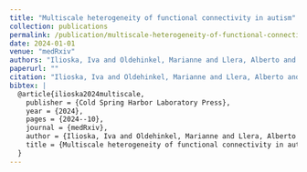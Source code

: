 ```yaml
---
title: "Multiscale heterogeneity of functional connectivity in autism"
collection: publications
permalink: /publication/multiscale-heterogeneity-of-functional-connectivity-in-autism
date: 2024-01-01
venue: "medRxiv"
authors: "Ilioska, Iva and Oldehinkel, Marianne and Llera, Alberto and Rovn{\\`y}, Maro{\\v{s}} and Mei, Ting and Kia, Seyed Mostafa and Floris, Dorothea L and Tillmann, Julian and Holt, Rosemary J and Loth, Eva and others"
paperurl: ""
citation: "Ilioska, Iva and Oldehinkel, Marianne and Llera, Alberto and Rovn{\\`y}, Maro{\\v{s}} and Mei, Ting and Kia, Seyed Mostafa and Floris, Dorothea L and Tillmann, Julian and Holt, Rosemary J and Loth, Eva and others (2024). Multiscale heterogeneity of functional connectivity in autism. medRxiv."
bibtex: |
  @article{ilioska2024multiscale,
    publisher = {Cold Spring Harbor Laboratory Press},
    year = {2024},
    pages = {2024--10},
    journal = {medRxiv},
    author = {Ilioska, Iva and Oldehinkel, Marianne and Llera, Alberto and Rovn{\`y}, Maro{\v{s}} and Mei, Ting and Kia, Seyed Mostafa and Floris, Dorothea L and Tillmann, Julian and Holt, Rosemary J and Loth, Eva and others},
    title = {Multiscale heterogeneity of functional connectivity in autism},
  }
---
```

